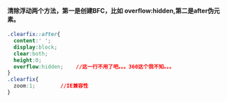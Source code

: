 #### 清除浮动两个方法，第一是创建BFC，比如 overflow:hidden,第二是after伪元素。
``` css
.clearfix::after{
  content:' ';
  display:block;
  clear:both;
  height:0;
  overflow:hidden;    //这一行不用了吧。。。360这个我不知。。。
}
.clearfix{
  zoom:1;        //IE兼容性
}
```
